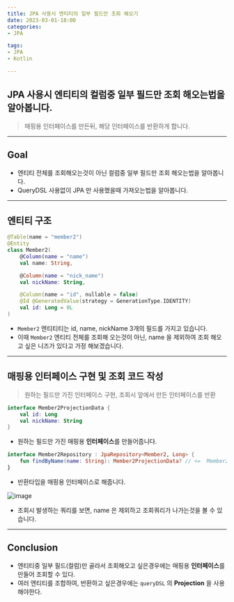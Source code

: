 ```yaml
---
title: JPA 사용시 엔티티의 일부 필드만 조회 해오기
date: 2023-03-01-18:00
categories:
- JPA

tags:
- JPA
- Kotlin

---
```


## JPA 사용시 엔티티의 컬럼중 일부 필드만 조회 해오는법을 알아봅니다.
> 매핑용 인터페이스를 만든뒤, 해당 인터페이스를 반환하게 합니다.

---


## Goal
- 엔티티 전체를 조회해오는것이 아닌 컬럼중 일부 필드만 조회 해오는법을 알아봅니다.
- QueryDSL 사용없이 JPA 만 사용했을때 가져오는법을 알아봅니다.

---

## 엔티티 구조

```kotlin
@Table(name = "member2")
@Entity
class Member2(
    @Column(name = "name")
    val name: String,

    @Column(name = "nick_name")
    val nickName: String,

    @Column(name = "id", nullable = false)
    @Id @GeneratedValue(strategy = GenerationType.IDENTITY)
    val id: Long = 0L
)
```

- `Member2` 엔티티티는 id, name, nickName 3개의 필드를 가지고 있습니다.
- 이때 `Member2` 엔티티 전체를 조회해 오는것이 아닌, name 을 제외하여 조회 해오고 싶은 니즈가 있다고 가정 해보겠습니다.

---

## 매핑용 인터페이스 구현 및 조회 코드 작성
> 원하는 필드만 가진 인터페이스 구현, 조회시 앞에서 만든 인터페이스를 반환

```kotlin
interface Member2ProjectionData {
    val id: Long
    val nickName: String
}
```

- 원하는 필드만 가진 매핑용 **인터페이스**를 만들어줍니다. 

```kotlin
interface Member2Repository : JpaRepository<Member2, Long> {
    fun findByName(name: String): Member2ProjectionData? // <=  Member2 엔티티를 반환하지않고, 매핑용 인터페이스를 반환
}
```

- 반환타입을 매핑용 인터페이스로 해줍니다.

![image](https://user-images.githubusercontent.com/43930419/220897439-e26cd38e-f210-4bf3-8fca-2f47b82ca0e9.png)

- 조회시 발생하는 쿼리를 보면, name 은 제외하고 조회쿼리가 나가는것을 볼 수 있습니다.

---

## Conclusion
- 엔티티중 일부 필드(컬럼)만 골라서 조회해오고 싶은경우에는 매핑용 **인터페이스**를 만들어 조회할 수 있다.
- 여러 엔티티를 조합하여, 반환하고 싶은경우에는 `queryDSL` 의 **Projection** 을 사용해야한다.
